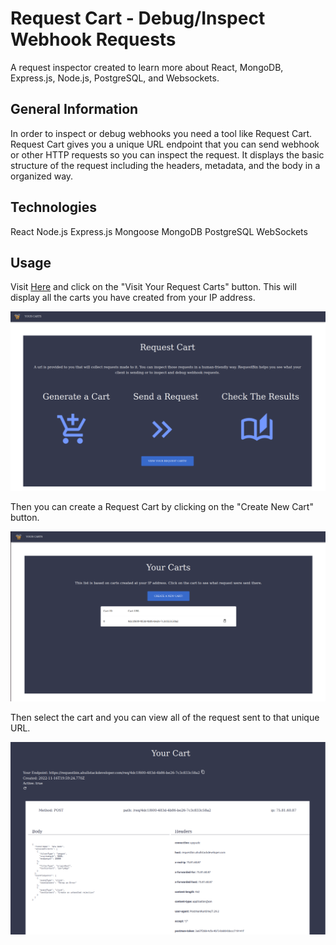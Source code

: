 # Request Cart - Debug/Inspect Webhook Requests

A request inspector created to learn more about React, MongoDB, Express.js, Node.js, PostgreSQL, and Websockets.

## General Information

In order to inspect or debug webhooks you need a tool like Request Cart. Request Cart gives you a unique URL endpoint that you can send webhook 
or other HTTP requests so you can inspect the request. It displays the basic structure of the request including the headers, metadata, and the body 
in a organized way.

## Technologies

React
Node.js
Express.js
Mongoose
MongoDB
PostgreSQL
WebSockets

## Usage

Visit [Here](https://requestbin.ahullstackdeveloper.com/) and click on the "Visit Your Request Carts" button. This will display all the carts you have created from your IP address.

![Homepage](https://github.com/aahull08/Request_Cart/blob/main/Readme%20Files/homepage.png?raw=true)

Then you can create a Request Cart by clicking on the "Create New Cart" button.

![Carts Page](https://github.com/aahull08/Request_Cart/blob/main/Readme%20Files/CartsPage.png?raw=true)

Then select the cart and you can view all of the request sent to that unique URL.

![Cart Page](https://github.com/aahull08/Request_Cart/blob/main/Readme%20Files/CartPage.png?raw=true)